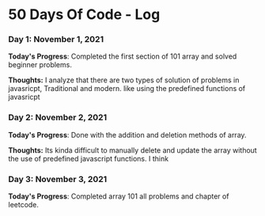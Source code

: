 # 50 Days Of Code - Log


### Day 1: November 1, 2021

**Today's Progress**: Completed the first section of 101 array and solved beginner problems.

**Thoughts:** I analyze that there are two types of solution of problems in javasricpt, Traditional and modern. like using the predefined functions of javasricpt

### Day 2: November 2, 2021

**Today's Progress**: Done with the addition and deletion methods of array.

**Thoughts:** Its kinda difficult to manually delete and update the array without the use of predefined javascript functions. I think

### Day 3: November 3, 2021

**Today's Progress**: Completed array 101 all problems and chapter of leetcode.
